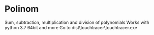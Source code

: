 # Polinom
Sum, subtraction, multiplication and division of polynomials
Works with python 3.7 64bit and more
Go to dist\touchtracer\touchtracer.exe
